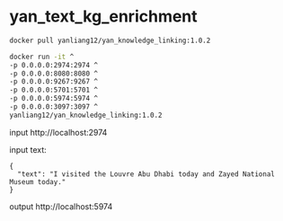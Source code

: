 # yan_text_kg_enrichment

```bash
docker pull yanliang12/yan_knowledge_linking:1.0.2

docker run -it ^
-p 0.0.0.0:2974:2974 ^
-p 0.0.0.0:8080:8080 ^
-p 0.0.0.0:9267:9267 ^
-p 0.0.0.0:5701:5701 ^
-p 0.0.0.0:5974:5974 ^
-p 0.0.0.0:3097:3097 ^
yanliang12/yan_knowledge_linking:1.0.2
```


input http://localhost:2974

input text:

```
{
  "text": "I visited the Louvre Abu Dhabi today and Zayed National Museum today."
}
```

output http://localhost:5974

